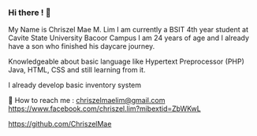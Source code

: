 ### Hi there ! 👋
My Name is Chriszel Mae M. Lim 
I am currently a BSIT 4th year student at Cavite State University Bacoor Campus I am 24 years of age and I already have a son who finished his daycare journey.

Knowledgeable about basic language like Hypertext Preprocessor (PHP)
Java, HTML, CSS and still learning from it.

I already develop basic inventory system

📩 How to reach me : chriszelmaelim@gmail.com
<br>
                     https://www.facebook.com/chriszel.lim?mibextid=ZbWKwL

https://github.com/ChriszelMae
<!--
**ChriszelMae/ChriszelMae** is a ✨ _special_ ✨ repository because its `README.md` (this file) appears on your GitHub profile.

Here are some ideas to get you started:

- 🔭 I’m currently working on ...
- 🌱 I’m currently learning ...
- 👯 I’m looking to collaborate on ...
- 🤔 I’m looking for help with ...
- 💬 Ask me about ...
- 📫 How to reach me: ...
- 😄 Pronouns: ...
- ⚡ Fun fact: ...
-->
